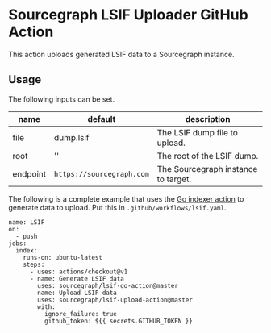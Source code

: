 # Sourcegraph LSIF Uploader GitHub Action

This action uploads generated LSIF data to a Sourcegraph instance.

## Usage

The following inputs can be set.

| name                     | default                   | description |
| ------------------------ | ------------------------- | ----------- |
| file                     | dump.lsif                 | The LSIF dump file to upload. |
| root                     | ''                        | The root of the LSIF dump. |
| endpoint                 | `https://sourcegraph.com` | The Sourcegraph instance to target. |

The following is a complete example that uses the [Go indexer action](https://github.com/sourcegraph/lsif-go-action) to generate data to upload. Put this in `.github/workflows/lsif.yaml`.

```
name: LSIF
on:
  - push
jobs:
  index:
    runs-on: ubuntu-latest
    steps:
      - uses: actions/checkout@v1
      - name: Generate LSIF data
        uses: sourcegraph/lsif-go-action@master
      - name: Upload LSIF data
        uses: sourcegraph/lsif-upload-action@master
        with:
          ignore_failure: true
          github_token: ${{ secrets.GITHUB_TOKEN }}
```

